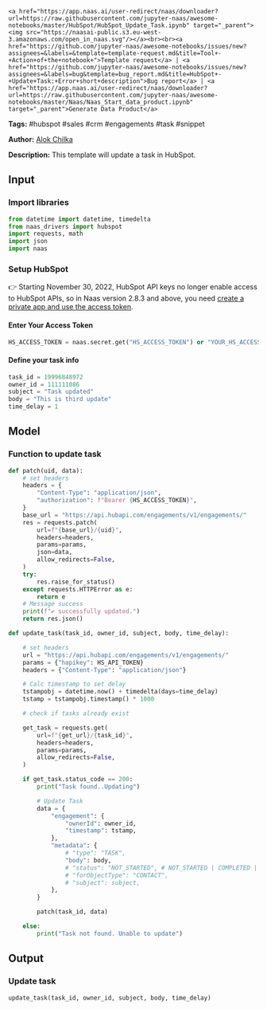     <a href="https://app.naas.ai/user-redirect/naas/downloader?url=https://raw.githubusercontent.com/jupyter-naas/awesome-notebooks/master/HubSpot/HubSpot_Update_Task.ipynb" target="_parent"><img src="https://naasai-public.s3.eu-west-3.amazonaws.com/open_in_naas.svg"/></a><br><br><a href="https://github.com/jupyter-naas/awesome-notebooks/issues/new?assignees=&labels=&template=template-request.md&title=Tool+-+Action+of+the+notebook+">Template request</a> | <a href="https://github.com/jupyter-naas/awesome-notebooks/issues/new?assignees=&labels=bug&template=bug_report.md&title=HubSpot+-+Update+Task:+Error+short+description">Bug report</a> | <a href="https://app.naas.ai/user-redirect/naas/downloader?url=https://raw.githubusercontent.com/jupyter-naas/awesome-notebooks/master/Naas/Naas_Start_data_product.ipynb" target="_parent">Generate Data Product</a>

**Tags:** #hubspot #sales #crm #engagements #task #snippet

**Author:** [Alok Chilka](https://www.linkedin.com/in/calok64/)

**Description:** This template will update a task in HubSpot. 

## Input

### Import libraries


```python
from datetime import datetime, timedelta
from naas_drivers import hubspot
import requests, math
import json
import naas
```

### Setup HubSpot
👉 Starting November 30, 2022, HubSpot API keys no longer enable access to HubSpot APIs, so in Naas version 2.8.3 and above, you need [create a private app and use the access token](https://developers.hubspot.com/docs/api/private-apps).

#### Enter Your Access Token


```python
HS_ACCESS_TOKEN = naas.secret.get("HS_ACCESS_TOKEN") or "YOUR_HS_ACCESS_TOKEN"
```

#### Define your task info


```python
task_id = 19996848972
owner_id = 111111086
subject = "Task updated"
body = "This is third update"
time_delay = 1
```

## Model

### Function to update task


```python
def patch(uid, data):
    # set headers
    headers = {
        "Content-Type": "application/json",
        "authorization": f"Bearer {HS_ACCESS_TOKEN}",
    }
    base_url = "https://api.hubapi.com/engagements/v1/engagements/"
    res = requests.patch(
        url=f"{base_url}/{uid}",
        headers=headers,
        params=params,
        json=data,
        allow_redirects=False,
    )
    try:
        res.raise_for_status()
    except requests.HTTPError as e:
        return e
    # Message success
    print(f"✔️ successfully updated.")
    return res.json()
```


```python
def update_task(task_id, owner_id, subject, body, time_delay):

    # set headers
    url = "https://api.hubapi.com/engagements/v1/engagements/"
    params = {"hapikey": HS_API_TOKEN}
    headers = {"Content-Type": "application/json"}

    # Calc timestamp to set delay
    tstampobj = datetime.now() + timedelta(days=time_delay)
    tstamp = tstampobj.timestamp() * 1000

    # check if tasks already exist

    get_task = requests.get(
        url=f"{get_url}/{task_id}",
        headers=headers,
        params=params,
        allow_redirects=False,
    )

    if get_task.status_code == 200:
        print("Task found..Updating")

        # Update Task
        data = {
            "engagement": {
                "ownerId": owner_id,
                "timestamp": tstamp,
            },
            "metadata": {
                # "type": "TASK",
                "body": body,
                # "status": "NOT_STARTED", # NOT_STARTED | COMPLETED | IN_PROGRESS | WAITING | DEFERRED
                # "forObjectType": "CONTACT",
                # "subject": subject,
            },
        }

        patch(task_id, data)

    else:
        print("Task not found. Unable to update")
```

## Output

### Update task


```python
update_task(task_id, owner_id, subject, body, time_delay)
```
